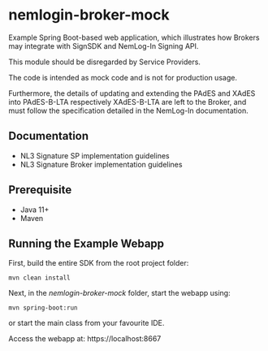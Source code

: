 # nemlogin-broker-mock

Example Spring Boot-based web application, which illustrates how Brokers may integrate
with SignSDK and NemLog-In Signing API.

This module should be disregarded by Service Providers.

The code is intended as mock code and is not for production usage.

Furthermore, the details of updating and extending the PAdES and XAdES 
into PAdES-B-LTA respectively XAdES-B-LTA are left to the Broker, 
and must follow the specification detailed in the NemLog-In documentation.

## Documentation

* NL3 Signature SP implementation guidelines
* NL3 Signature Broker implementation guidelines

## Prerequisite

* Java 11+
* Maven

## Running the Example Webapp

First, build the entire SDK from the root project folder:

    mvn clean install
    
Next, in the _nemlogin-broker-mock_ folder, start the webapp using:

    mvn spring-boot:run
    
or start the main class from your favourite IDE.

Access the webapp at: https://localhost:8667
